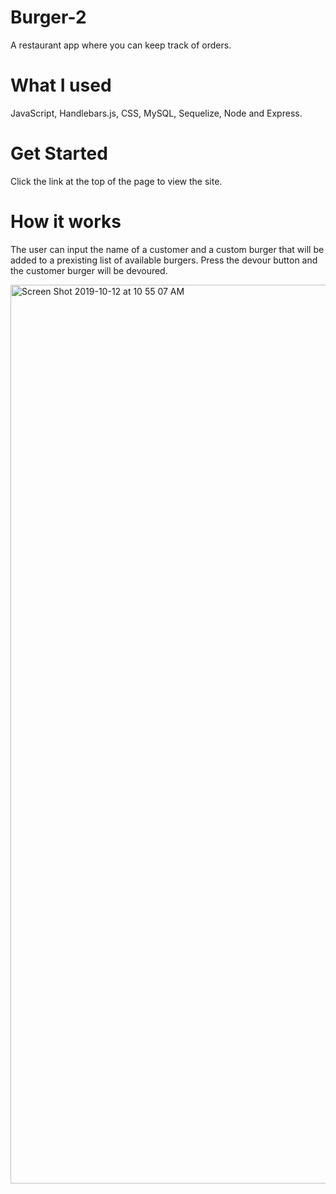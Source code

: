 # Burger-2

A restaurant app where you can keep track of orders.

# What I used 

JavaScript, Handlebars.js, CSS, MySQL, Sequelize, Node and Express.

# Get Started 

Click the link at the top of the page to view the site.

# How it works 

The user can input the name of a customer and a custom burger that will be added to a prexisting list of available burgers. Press the devour button and the customer burger will be devoured.

<img width="1438" alt="Screen Shot 2019-10-12 at 10 55 07 AM" src="https://user-images.githubusercontent.com/47362352/66703378-090a2500-ece0-11e9-8ac4-2ed4076151b4.png">
